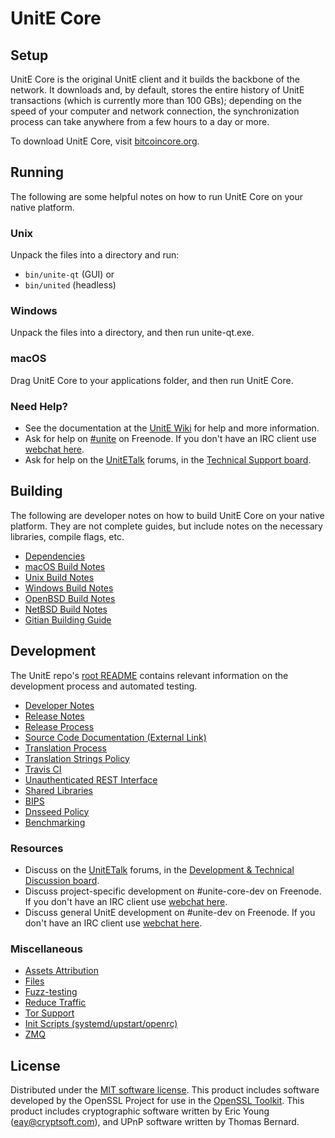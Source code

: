 UnitE Core
=============

Setup
---------------------
UnitE Core is the original UnitE client and it builds the backbone of the network. It downloads and, by default, stores the entire history of UnitE transactions (which is currently more than 100 GBs); depending on the speed of your computer and network connection, the synchronization process can take anywhere from a few hours to a day or more.

To download UnitE Core, visit [bitcoincore.org](https://bitcoincore.org/en/releases/).

Running
---------------------
The following are some helpful notes on how to run UnitE Core on your native platform.

### Unix

Unpack the files into a directory and run:

- `bin/unite-qt` (GUI) or
- `bin/united` (headless)

### Windows

Unpack the files into a directory, and then run unite-qt.exe.

### macOS

Drag UnitE Core to your applications folder, and then run UnitE Core.

### Need Help?

* See the documentation at the [UnitE Wiki](https://en.unite.it/wiki/Main_Page)
for help and more information.
* Ask for help on [#unite](http://webchat.freenode.net?channels=unite) on Freenode. If you don't have an IRC client use [webchat here](http://webchat.freenode.net?channels=unite).
* Ask for help on the [UnitETalk](https://bitcointalk.org/) forums, in the [Technical Support board](https://bitcointalk.org/index.php?board=4.0).

Building
---------------------
The following are developer notes on how to build UnitE Core on your native platform. They are not complete guides, but include notes on the necessary libraries, compile flags, etc.

- [Dependencies](dependencies.md)
- [macOS Build Notes](build-osx.md)
- [Unix Build Notes](build-unix.md)
- [Windows Build Notes](build-windows.md)
- [OpenBSD Build Notes](build-openbsd.md)
- [NetBSD Build Notes](build-netbsd.md)
- [Gitian Building Guide](gitian-building.md)

Development
---------------------
The UnitE repo's [root README](/README.md) contains relevant information on the development process and automated testing.

- [Developer Notes](developer-notes.md)
- [Release Notes](release-notes.md)
- [Release Process](release-process.md)
- [Source Code Documentation (External Link)](https://dev.visucore.com/unite/doxygen/)
- [Translation Process](translation_process.md)
- [Translation Strings Policy](translation_strings_policy.md)
- [Travis CI](travis-ci.md)
- [Unauthenticated REST Interface](REST-interface.md)
- [Shared Libraries](shared-libraries.md)
- [BIPS](bips.md)
- [Dnsseed Policy](dnsseed-policy.md)
- [Benchmarking](benchmarking.md)

### Resources
* Discuss on the [UnitETalk](https://bitcointalk.org/) forums, in the [Development & Technical Discussion board](https://bitcointalk.org/index.php?board=6.0).
* Discuss project-specific development on #unite-core-dev on Freenode. If you don't have an IRC client use [webchat here](http://webchat.freenode.net/?channels=unite-core-dev).
* Discuss general UnitE development on #unite-dev on Freenode. If you don't have an IRC client use [webchat here](http://webchat.freenode.net/?channels=unite-dev).

### Miscellaneous
- [Assets Attribution](assets-attribution.md)
- [Files](files.md)
- [Fuzz-testing](fuzzing.md)
- [Reduce Traffic](reduce-traffic.md)
- [Tor Support](tor.md)
- [Init Scripts (systemd/upstart/openrc)](init.md)
- [ZMQ](zmq.md)

License
---------------------
Distributed under the [MIT software license](/COPYING).
This product includes software developed by the OpenSSL Project for use in the [OpenSSL Toolkit](https://www.openssl.org/). This product includes
cryptographic software written by Eric Young ([eay@cryptsoft.com](mailto:eay@cryptsoft.com)), and UPnP software written by Thomas Bernard.
